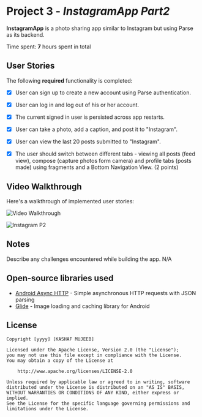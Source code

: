 # Project 3 - *InstagramApp Part2*

**InstagramApp** is a photo sharing app similar to Instagram but using Parse as its backend.

Time spent: **7** hours spent in total

## User Stories

The following **required** functionality is completed:
- [X] User can sign up to create a new account using Parse authentication.
- [X] User can log in and log out of his or her account.
- [X] The current signed in user is persisted across app restarts.
- [X] User can take a photo, add a caption, and post it to "Instagram".
- [X] User can view the last 20 posts submitted to "Instagram".
- [X] The user should switch between different tabs - viewing all posts (feed view), compose (capture photos form camera) and profile tabs (posts made) using fragments and a Bottom Navigation View. (2 points)



## Video Walkthrough

Here's a walkthrough of implemented user stories:

<img src='https://imgur.com/y87HCWs.gif' title='Video Walkthrough' width='' alt='Video Walkthrough' />

![Instagram P2](https://user-images.githubusercontent.com/89542741/161360057-0a814d72-ca69-4f81-a102-6453c9429bd4.gif)


## Notes

Describe any challenges encountered while building the app.
N/A

## Open-source libraries used

- [Android Async HTTP](https://github.com/codepath/CPAsyncHttpClient) - Simple asynchronous HTTP requests with JSON parsing
- [Glide](https://github.com/bumptech/glide) - Image loading and caching library for Android

## License

    Copyright [yyyy] [KASHAF MUJEEB]

    Licensed under the Apache License, Version 2.0 (the "License");
    you may not use this file except in compliance with the License.
    You may obtain a copy of the License at

        http://www.apache.org/licenses/LICENSE-2.0

    Unless required by applicable law or agreed to in writing, software
    distributed under the License is distributed on an "AS IS" BASIS,
    WITHOUT WARRANTIES OR CONDITIONS OF ANY KIND, either express or implied.
    See the License for the specific language governing permissions and
    limitations under the License.
